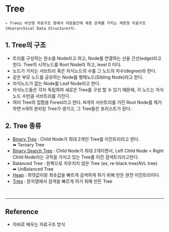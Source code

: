 # Tree
    ✍️ Tree는 비선형 자료구조 중에서 자료들간에 계층 관계를 가지는 계층형 자료구조(Hierarchical Data Structure)다.

## 1. Tree의 구조
- 트리를 구성하는 원소를 Node라고 하고, Node를 연결하는 선을 간선(edge)라고 한다. Tree의 시작노드를 Root Node라 하고, level 0 이다. 
- 노드가 가지는 서브트리 혹은 자식노드의 수를 그 노드의 차수(degree)라 한다.
- 같은 부모 노드를 공유하는 Node를 형제노드(Sibling Node)라고 한다. 
- 자식노드가 없는 Node를 Leaf Node라고 한다.
- 자식노드들은 각자 독립하여 새로은 Tree를 구성 할 수 있기 때문에, 각 노드는 자식 노드 수만큼 서브트리를 가진다.
- 여러 Tree의 집합을 Forest라고 한다. N개의 서브트리를 가진 Root Node를 제거하면 n개의 분리된 Tree가 생기고, 그 Tree들은 포리스트가 된다.

## 2. Tree 종류
- [Binary Tree](Binary_Tree.md) : Child Node가 최대 2개인 Tree를 이진트리라고 한다.  
    ⬌ Ternary Tree
- [Binary Search Tree](Binary_Search_Tree.md) : Child Node가 최대 2개이면서,  Left Child Node < Right Child Node라는 규칙을 가지고 있는 Tree를 이진 검색트리라고한다.
- Balanced Tree : 한쪽으로 치우치지 않은 Tree (ex, re-black tree/AVL tree)  
    ⬌ UnBalanced Tree
- [Heap](Heap.md) : 최댓값이랑 최솟값을 빠르게 검색하게 하기 위해 만든 완전 이진트리이다.
- [Tries](Tries.md) : 문자열에서 검색을 빠르게 하기 위해 만든 Tree

<br>

---

## Reference

- 자바로 배우는 자료구조 방식